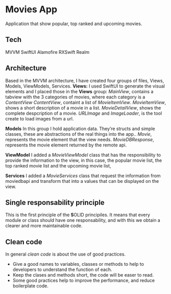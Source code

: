 # Movies App
Application that show popular, top ranked and upcoming movies.

## Tech 

MVVM
SwiftUI
Alamofire
RXSwift
Realm

## Architecture

Based in the MVVM architecture, I have created four groups of files, Views, Models, ViewModels, Services.
**Views:** I used SwiftUI to generate the visual elements and I placed those in the __Views__ group: 
*MainView*, contains a tabview with the 3 categories of movies, where each category is a *ContentView*
*ContentView*, containt a list of *MovieItemView*.
*MovieItemView*, shows a short description of a movie in a list.
*MovieDetailView*, shows the complete despcription of a movie.
*URLImage* and *ImageLoader*, is the tool create to load images from a url.

**Models** In this group I hold application data. They’re structs and simple classes, these are abstractions of the real things into the app..
*Movie*, represents the movie element that the view needs.
*MovieDBResponse*, represents the movie element returned by the remote api.

**ViewModel**
I added a *MovieViewModel* class that has the responsibility to provide the information to the view, in this case, the popular movie list, the top ranked movie list and the upcoming movie list,  

**Services**
I added a *MovieServices* class that request the information from moviedbapi and transform that into a values that can be displayed on the view.

## Single responsability principle
This is the first principle of the **S**OLID principiles. It means that every module or class should have one responsability, and with this we obtain a clearer and more maintainable code.

## Clean code
In general *clean code* is about the use of good practices.
- Give a good names to variables, classes or methods to help to developers to understand the function of each.
- Keep the clases and methods short, the code will be easer to read.
- Some good practices help to improve the performance, and reduce boilerplate code.
